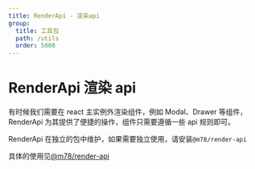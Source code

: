 ```yaml
---
title: RenderApi - 渲染api
group:
  title: 工具包
  path: /utils
  order: 5000
---
```


# RenderApi 渲染 api

有时候我们需要在 react 主实例外渲染组件，例如 Modal、Drawer 等组件，RenderApi 为其提供了便捷的操作，组件只需要遵循一些 api 规则即可。

RenderApi 在独立的包中维护，如果需要独立使用，请安装`@m78/render-api`

具体的使用见[@m78/render-api](https://github.com/m78-core/render-api)
